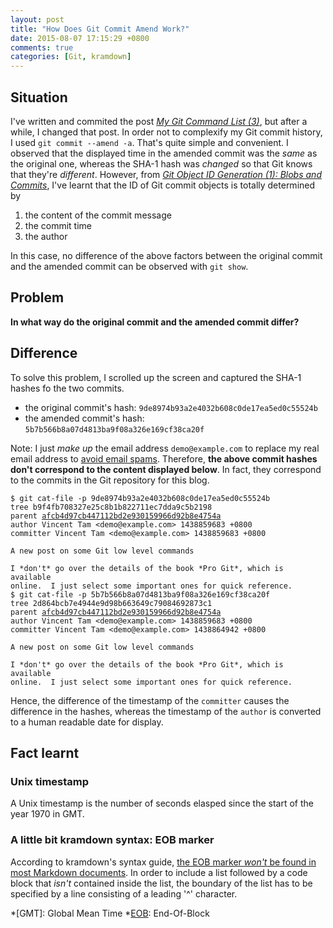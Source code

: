 ```yaml
---
layout: post
title: "How Does Git Commit Amend Work?"
date: 2015-08-07 17:15:29 +0800
comments: true
categories: [Git, kramdown]
---
```


Situation
---

I've written and commited the post [*My Git Command List (3)*][pp1],
but after a while, I changed that post.  In order not to complexify
my Git commit history, I used `git commit --amend -a`.  That's quite
simple and convenient.  I observed that the displayed time in the
amended commit was the *same* as the original one, whereas the SHA-1
hash was *changed* so that Git knows that they're *different*.
However, from
[*Git Object ID Generation (1): Blobs and Commits*][pp2], I've learnt
that the ID of Git commit objects is totally determined by

1. the content of the commit message
2. the commit time
3. the author

In this case, no difference of the above factors between the original
commit and the amended commit can be observed with `git show`.

Problem
---

**In what way do the original commit and the amended commit differ?**

<!-- more -->

Difference
---

To solve this problem, I scrolled up the screen and captured the SHA-1
hashes fo the two commits.

- the original commit's hash: `9de8974b93a2e4032b608c0de17ea5ed0c55524b`
- the amended commit's hash: `5b7b566b8a07d4813ba9f08a326e169cf38ca20f`

Note: I just *make up* the email address `demo@example.com` to replace
my real email address to [avoid email spams][nomailto].  Therefore,
**the above commit hashes don't correspond to the content displayed
below**.  In fact, they correspond to the commits in the Git
repository for this blog.

<pre class="cliUB"><code>$ git cat-file -p 9de8974b93a2e4032b608c0de17ea5ed0c55524b
tree b9f4fb708327e25c8b1b822711ec7dda9c5b2198
parent <a href="https://github.com/VincentTam/vincenttam.github.io/commit/afcb4d97cb447112bd2e930159966d92b8e4754a">afcb4d97cb447112bd2e930159966d92b8e4754a</a>
author Vincent Tam &lt;demo@example.com&gt; 1438859683 +0800
committer Vincent Tam &lt;demo@example.com&gt; <span class="UBHLCode">1438859683</span> +0800

A new post on some Git low level commands

I *don't* go over the details of the book *Pro Git*, which is available
online.  I just select some important ones for quick reference.
$ git cat-file -p 5b7b566b8a07d4813ba9f08a326e169cf38ca20f
tree 2d864bcb7e4944e9d98b663649c79084692873c1
parent <a href="https://github.com/VincentTam/vincenttam.github.io/commit/afcb4d97cb447112bd2e930159966d92b8e4754a">afcb4d97cb447112bd2e930159966d92b8e4754a</a>
author Vincent Tam &lt;demo@example.com&gt; 1438859683 +0800
committer Vincent Tam &lt;demo@example.com&gt; 1438864942 +0800

A new post on some Git low level commands

I *don't* go over the details of the book *Pro Git*, which is available
online.  I just select some important ones for quick reference.</code>
</pre>

Hence, the difference of the timestamp of the `committer` causes the
difference in the hashes, whereas the timestamp of the `author` is
converted to a human readable date for display.

Fact learnt
---

### Unix timestamp

A Unix timestamp is the number of seconds elasped since the start of
the year 1970 in GMT.

### A little bit kramdown syntax: EOB marker

According to kramdown's syntax guide,
[the EOB marker *won't* be found in most Markdown documents][eob].  In
order to include a list followed by a code block that *isn't*
contained inside the list, the boundary of the list has to be
specified by a line consisting of a leading '^' character.

[pp1]: /blog/2015/08/06/my-git-command-list-3/
[pp2]: /blog/2015/08/07/git-object-id-generation-1-blobs-and-commits/
[nomailto]: http://www.problogger.net/archives/2008/12/06/10-reasons-to-avoid-mailto-links/
[eob]: http://kramdown.gettalong.org/syntax.html#eob-marker

*[GMT]: Global Mean Time
*[EOB]: End-Of-Block
